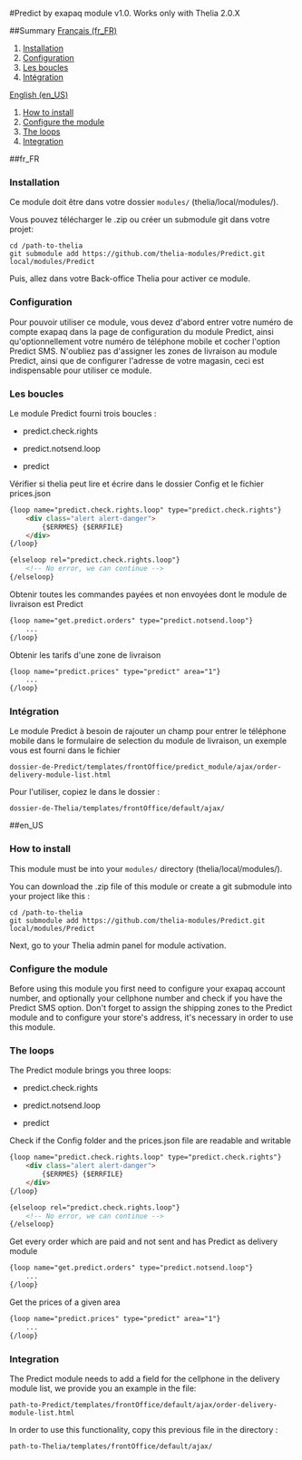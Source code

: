 #Predict by exapaq module v1.0. Works only with Thelia 2.0.X

##Summary
[Français (fr_FR)](#fr_FR)

1. [Installation](#fr_FR_Install)
2. [Configuration](#fr_FR_Configure)
3. [Les boucles](#fr_FR_Loops)
4. [Intégration](#fr_FR_Integration)

[English (en_US)](#en_US)

1. [How to install](#en_US_Install)
2. [Configure the module](#en_US_Configure)
3. [The loops](#en_US_Loops)
4. [Integration](#en_US_Integration)

##fr_FR <a name="fr_FR"></a>

### Installation <a name="fr_FR_Install"></a>
Ce module doit être dans votre dossier ```modules/``` (thelia/local/modules/).

Vous pouvez télécharger le .zip ou créer un submodule git dans votre projet:
```
cd /path-to-thelia
git submodule add https://github.com/thelia-modules/Predict.git local/modules/Predict
```

Puis, allez dans votre Back-office Thelia pour activer ce module.

### Configuration <a name="fr_FR_Configure"></a>

Pour pouvoir utiliser ce module, vous devez d'abord entrer votre numéro de compte exapaq dans
la page de configuration du module Predict, ainsi qu'optionnellement votre numéro de téléphone
mobile et cocher l'option Predict SMS.
N'oubliez pas d'assigner les zones de livraison au module Predict, ainsi que de configurer l'adresse de votre magasin,
ceci est indispensable pour utiliser ce module.

### Les boucles <a name="fr_FR_Loops"></a>

Le module Predict fourni trois boucles :

- predict.check.rights

- predict.notsend.loop

- predict

Vérifier si thelia peut lire et écrire dans le dossier Config et le fichier prices.json
```html
{loop name="predict.check.rights.loop" type="predict.check.rights"}
    <div class="alert alert-danger">
        {$ERRMES} {$ERRFILE}
    </div>
{/loop}

{elseloop rel="predict.check.rights.loop"}
    <!-- No error, we can continue -->
{/elseloop}
```

Obtenir toutes les commandes payées et non envoyées dont le module de livraison est Predict
```html
{loop name="get.predict.orders" type="predict.notsend.loop"}
    ...
{/loop}
```

Obtenir les tarifs d'une zone de livraison
```html
{loop name="predict.prices" type="predict" area="1"}
    ...
{/loop}
```

### Intégration <a name="fr_FR_Integration"></a>

Le module Predict à besoin de rajouter un champ pour entrer le téléphone mobile dans le formulaire
de selection du module de livraison, un exemple vous est fourni dans le fichier
```
dossier-de-Predict/templates/frontOffice/predict_module/ajax/order-delivery-module-list.html
```

Pour l'utiliser, copiez le dans le dossier :
```
dossier-de-Thelia/templates/frontOffice/default/ajax/
```

##en_US <a name="en_US"></a>

### How to install <a name="en_US_Install"></a>
This module must be into your ```modules/``` directory (thelia/local/modules/).

You can download the .zip file of this module or create a git submodule into your project like this :

```
cd /path-to-thelia
git submodule add https://github.com/thelia-modules/Predict.git local/modules/Predict
```

Next, go to your Thelia admin panel for module activation.

### Configure the module <a name="en_US_Configure"></a>

Before using this module you first need to configure your exapaq account number,
and optionally your cellphone number and check if you have the Predict SMS option.
Don't forget to assign the shipping zones to the Predict module and to configure your store's address,
it's necessary in order to use this module.

### The loops <a name="en_US_Loops"></a>

The Predict module brings you three loops:

- predict.check.rights

- predict.notsend.loop

- predict

Check if the Config folder and the prices.json file are readable and writable
```html
{loop name="predict.check.rights.loop" type="predict.check.rights"}
    <div class="alert alert-danger">
        {$ERRMES} {$ERRFILE}
    </div>
{/loop}

{elseloop rel="predict.check.rights.loop"}
    <!-- No error, we can continue -->
{/elseloop}
```

Get every order which are paid and not sent and has Predict as delivery module
```html
{loop name="get.predict.orders" type="predict.notsend.loop"}
    ...
{/loop}
```

Get the prices of a given area
```html
{loop name="predict.prices" type="predict" area="1"}
    ...
{/loop}
```

### Integration <a name="en_US_Integration"></a>

The Predict module needs to add a field for the cellphone in the delivery module list, we provide you
an example in the file:
```
path-to-Predict/templates/frontOffice/default/ajax/order-delivery-module-list.html
```

In order to use this functionality, copy this previous file in the directory :
```
path-to-Thelia/templates/frontOffice/default/ajax/
```
